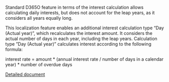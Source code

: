 Standard D365O feature in terms of the interest calculation allows calculating daily interests, but does not account for the leap years, as it considers all years equally long.

This localization feature enables an additional interest calculation type “Day (Actual year)”, which recalculates the interest amount. It considers the actual number of days in each year, including the leap years. Calculation type ”Day (Actual year)” calculates interest according to the following formula:

interest rate = amount * (annual interest rate / number of days in a calendar year) * number of overdue days

[Detailed document](http://axweb/D365O%20Localization%20Documents/D365O%20LOC_Interest%20calculation%20type.docx?Web=1)